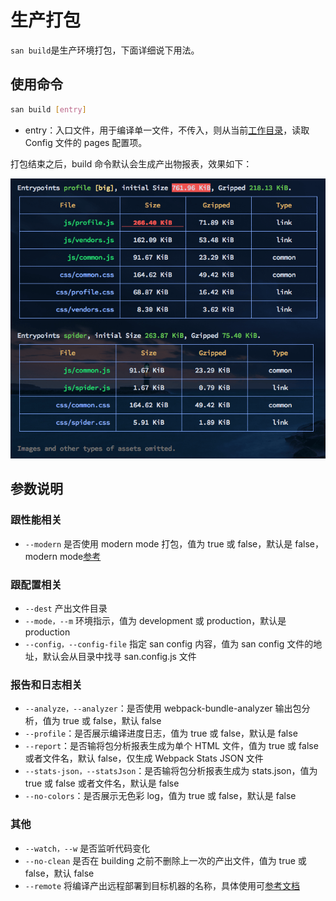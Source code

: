 # 生产打包

`san build`是生产环境打包，下面详细说下用法。

## 使用命令

```bash
san build [entry]
```

-   entry：入口文件，用于编译单一文件，不传入，则从当前[工作目录](https://zh.wikipedia.org/wiki/%E5%B7%A5%E4%BD%9C%E7%9B%AE%E9%8C%84)，读取 Config 文件的 pages 配置项。

打包结束之后，build 命令默认会生成产出物报表，效果如下：

![](./assets/format-stats.png)

## 参数说明

### 跟性能相关

-   `--modern` 是否使用 modern mode 打包，值为 true 或 false，默认是 false，modern mode[参考](/modern-mode.md)

### 跟配置相关

-   `--dest` 产出文件目录
-   `--mode，--m` 环境指示，值为 development 或 production，默认是 production
-   `--config，--config-file` 指定 san config 内容，值为 san config 文件的地址，默认会从目录中找寻 san.config.js 文件

### 报告和日志相关

-   `--analyze，--analyzer`：是否使用 webpack-bundle-analyzer 输出包分析，值为 true 或 false，默认 false
-   `--profile`：是否展示编译进度日志，值为 true 或 false，默认是 false
-   `--report`：是否输将包分析报表生成为单个 HTML 文件，值为 true 或 false 或者文件名，默认 false，仅生成 Webpack Stats JSON 文件
-   `--stats-json，--statsJson`：是否输将包分析报表生成为 stats.json，值为 true 或 false 或者文件名，默认是 false
-   `--no-colors`：是否展示无色彩 log，值为 true 或 false，默认是 false

### 其他

-   `--watch，--w` 是否监听代码变化
-   `--no-clean` 是否在 building 之前不删除上一次的产出文件，值为 true 或 false，默认 false
-   `--remote` 将编译产出远程部署到目标机器的名称，具体使用可[参考文档](/deployment.md)
